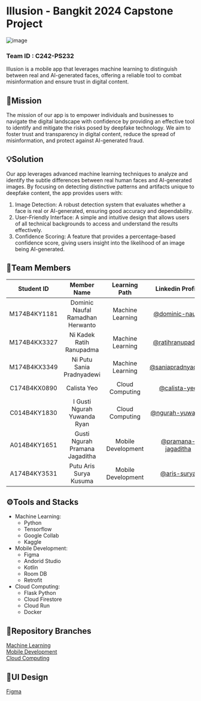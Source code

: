 # Illusion - Bangkit 2024 Capstone Project
![image](https://github.com/user-attachments/assets/0c03f881-1453-4417-9022-64116f0f1840)

### Team ID : C242-PS232		
Illusion is a mobile app that leverages machine learning to distinguish between real and AI-generated faces, offering a reliable tool to combat misinformation and ensure trust in digital content.

## 🚀Mission
The mission of our app is to empower individuals and businesses to navigate the digital landscape with confidence by providing an effective tool to identify and mitigate the risks posed by deepfake technology. We aim to foster trust and transparency in digital content, reduce the spread of misinformation, and protect against AI-generated fraud.

## 💡Solution
Our app leverages advanced machine learning techniques to analyze and identify the subtle differences between real human faces and AI-generated images. By focusing on detecting distinctive patterns and artifacts unique to deepfake content, the app provides users with:
1. Image Detection: A robust detection system that evaluates whether a face is real or AI-generated, ensuring good accuracy and dependability.
2. User-Friendly Interface: A simple and intuitive design that allows users of all technical backgrounds to access and understand the results effectively.
3. Confidence Scoring: A feature that provides a percentage-based confidence score, giving users insight into the likelihood of an image being AI-generated.

## 🌟Team Members
| Student ID   | Member Name                      | Learning Path      | Linkedin Profile                                                                            |
| :----------: | :------------------------------: | :----------------: | :-----------------------------------------------------------------------------------------: |
| M174B4KY1181 | Dominic Naufal Ramadhan Herwanto | Machine Learning   | [@dominic-naufal](https://www.linkedin.com/in/dominic-naufal/)                              |
| M174B4KX3327 | Ni Kadek Ratih Ranupadma         | Machine Learning   | [@ratihranupadma](https://www.linkedin.com/in/ratihranupadma/)                              |
| M174B4KX3349 | Ni Putu Sania Pradnyadewi        | Machine Learning   | [@saniapradnyadewi](https://www.linkedin.com/in/saniapradnyadewi)                           |
| C174B4KX0890 | Calista Yeo                      | Cloud Computing    | [@calista-yeo](https://www.linkedin.com/in/calista-yeo)                                     |
| C014B4KY1830 | I Gusti Ngurah Yuwanda Ryan      | Cloud Computing    | [@ngurah-yuwanda](https://www.linkedin.com/in/i-gusti-ngurah-yuwanda-ryan-577367312)        |
| A014B4KY1651 | Gusti Ngurah Pramana Jagaditha   | Mobile Development | [@pramana-jagaditha](https://www.linkedin.com/in/gusti-ngurah-pramana-jagaditha-54b41b327/) |
| A174B4KY3531 | Putu Aris Surya Kusuma           | Mobile Development | [@aris-surya](https://www.linkedin.com/in/putuarissuryakusuma/)                             |

## ⚙️Tools and Stacks
- Machine Learning:
  - Python 
  - Tensorflow
  - Google Collab
  - Kaggle
- Mobile Development:
  - Figma
  - Andorid Studio
  - Kotlin
  - Room DB
  - Retrofit
- Cloud Computing:
  - Flask Python
  - Cloud Firestore
  - Cloud Run
  - Docker
    
## 🌳Repository Branches
[Machine Learning](https://github.com/Illusion-App/illusion-machine-learning.git)<br>
[Mobile Development](https://github.com/Illusion-App/illusion-mobile-development.git)<br>
[Cloud Computing](https://github.com/Illusion-App/illusion-cloud-computing.git)

## 🎨UI Design
[Figma](https://www.figma.com/design/G1abUIGuUzhKsFXKgxLy2D/UI-CAPSTONE-(Copy)?node-id=86-199)
